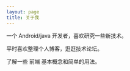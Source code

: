 ```yaml
---
layout: page
title: 关于我
---
```


一个 Android/java 开发者，喜欢研究一些新技术。
<p>
平时喜欢整理个人博客，逛逛技术论坛。
<p>
了解一些 前端 基本概念和简单的用法。

